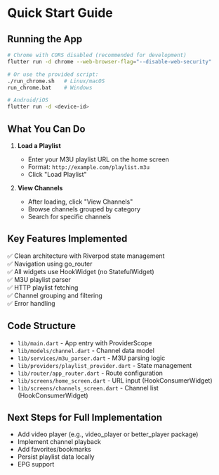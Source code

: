 # Quick Start Guide

## Running the App

```bash
# Chrome with CORS disabled (recommended for development)
flutter run -d chrome --web-browser-flag="--disable-web-security"

# Or use the provided script:
./run_chrome.sh   # Linux/macOS
run_chrome.bat    # Windows

# Android/iOS
flutter run -d <device-id>
```

## What You Can Do

1. **Load a Playlist**
   - Enter your M3U playlist URL on the home screen
   - Format: `http://example.com/playlist.m3u`
   - Click "Load Playlist"

2. **View Channels**
   - After loading, click "View Channels"
   - Browse channels grouped by category
   - Search for specific channels

## Key Features Implemented

✅ Clean architecture with Riverpod state management  
✅ Navigation using go_router  
✅ All widgets use HookWidget (no StatefulWidget)  
✅ M3U playlist parser  
✅ HTTP playlist fetching  
✅ Channel grouping and filtering  
✅ Error handling  

## Code Structure

- `lib/main.dart` - App entry with ProviderScope
- `lib/models/channel.dart` - Channel data model
- `lib/services/m3u_parser.dart` - M3U parsing logic
- `lib/providers/playlist_provider.dart` - State management
- `lib/router/app_router.dart` - Route configuration
- `lib/screens/home_screen.dart` - URL input (HookConsumerWidget)
- `lib/screens/channels_screen.dart` - Channel list (HookConsumerWidget)

## Next Steps for Full Implementation

- Add video player (e.g., video_player or better_player package)
- Implement channel playback
- Add favorites/bookmarks
- Persist playlist data locally
- EPG support
